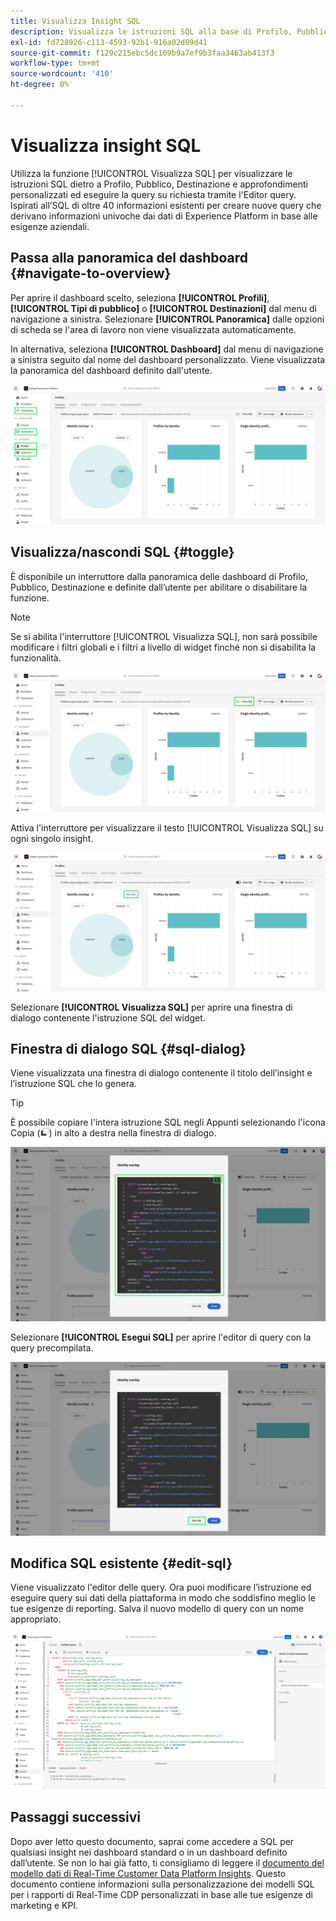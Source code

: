 ```yaml
---
title: Visualizza Insight SQL
description: Visualizza le istruzioni SQL alla base di Profilo, Pubblico, Destinazione e approfondimenti personalizzati ed esegui la query su richiesta tramite l’Editor query.
exl-id: fd728926-c113-4593-92b1-916a02d09d41
source-git-commit: f129c215ebc5dc169b9a7ef9b3faa3463ab413f3
workflow-type: tm+mt
source-wordcount: '410'
ht-degree: 0%

---
```


# Visualizza insight SQL

Utilizza la funzione [!UICONTROL Visualizza SQL] per visualizzare le istruzioni SQL dietro a Profilo, Pubblico, Destinazione e approfondimenti personalizzati ed eseguire la query su richiesta tramite l&#39;Editor query. Ispirati all’SQL di oltre 40 informazioni esistenti per creare nuove query che derivano informazioni univoche dai dati di Experience Platform in base alle esigenze aziendali.

## Passa alla panoramica del dashboard {#navigate-to-overview}

Per aprire il dashboard scelto, seleziona **[!UICONTROL Profili]**, **[!UICONTROL Tipi di pubblico]** o **[!UICONTROL Destinazioni]** dal menu di navigazione a sinistra. Selezionare **[!UICONTROL Panoramica]** dalle opzioni di scheda se l&#39;area di lavoro non viene visualizzata automaticamente.

In alternativa, seleziona **[!UICONTROL Dashboard]** dal menu di navigazione a sinistra seguito dal nome del dashboard personalizzato. Viene visualizzata la panoramica del dashboard definito dall&#39;utente.

![Interfaccia utente di Experience Platform con [!UICONTROL Profili], [!UICONTROL Tipi di pubblico], [!UICONTROL Destinazioni] e [!UICONTROL Dashboard] evidenziati.](./images/view-sql/dashboard-navigation.png)

## Visualizza/nascondi SQL {#toggle}

È disponibile un interruttore dalla panoramica delle dashboard di Profilo, Pubblico, Destinazione e definite dall’utente per abilitare o disabilitare la funzione.

>[!NOTE]
>
>Se si abilita l&#39;interruttore [!UICONTROL Visualizza SQL], non sarà possibile modificare i filtri globali e i filtri a livello di widget finché non si disabilita la funzionalità.

![L&#39;interruttore [!UICONTROL Visualizza SQL] è evidenziato.](./images/view-sql/view-sql-toggle.png)

Attiva l&#39;interruttore per visualizzare il testo [!UICONTROL Visualizza SQL] su ogni singolo insight.

![insight con [!UICONTROL Visualizza SQL] evidenziato.](./images/view-sql/insight-view-sql.png)

Selezionare **[!UICONTROL Visualizza SQL]** per aprire una finestra di dialogo contenente l&#39;istruzione SQL del widget.

## Finestra di dialogo SQL {#sql-dialog}

Viene visualizzata una finestra di dialogo contenente il titolo dell’insight e l’istruzione SQL che lo genera.

>[!TIP]
>
>È possibile copiare l&#39;intera istruzione SQL negli Appunti selezionando l&#39;icona Copia (![Icona Copia.](/help/images/icons/copy.png)) in alto a destra nella finestra di dialogo.

![Evidenziata una finestra di dialogo di insight con l&#39;istruzione SQL.](./images/view-sql/sql-dialog.png)

Selezionare **[!UICONTROL Esegui SQL]** per aprire l&#39;editor di query con la query precompilata.

![È evidenziata una finestra di dialogo di insight con [!UICONTROL Esegui SQL].](./images/view-sql/run-sql.png)

## Modifica SQL esistente {#edit-sql}

Viene visualizzato l&#39;editor delle query. Ora puoi modificare l’istruzione ed eseguire query sui dati della piattaforma in modo che soddisfino meglio le tue esigenze di reporting. Salva il nuovo modello di query con un nome appropriato.

![L&#39;editor di query con il codice SQL di insight prepopolato scelto.](./images/view-sql/edit-sql.png)

## Passaggi successivi

Dopo aver letto questo documento, saprai come accedere a SQL per qualsiasi insight nei dashboard standard o in un dashboard definito dall’utente. Se non lo hai già fatto, ti consigliamo di leggere il [documento del modello dati di Real-Time Customer Data Platform Insights](./data-models/cdp-insights-data-model-b2c.md). Questo documento contiene informazioni sulla personalizzazione dei modelli SQL per i rapporti di Real-Time CDP personalizzati in base alle tue esigenze di marketing e KPI.
